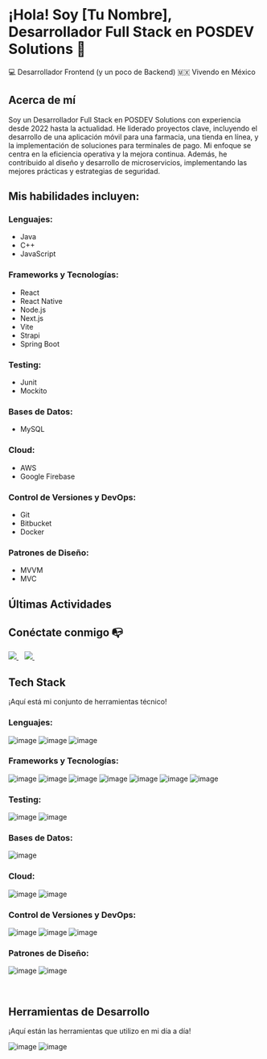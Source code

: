 # ¡Hola! Soy [Tu Nombre], Desarrollador Full Stack en POSDEV Solutions 👋

:computer: Desarrollador Frontend (y un poco de Backend)
:mexico: Vivendo en México

## Acerca de mí

Soy un Desarrollador Full Stack en POSDEV Solutions con experiencia desde 2022 hasta la actualidad. He liderado proyectos clave, incluyendo el desarrollo de una aplicación móvil para una farmacia, una tienda en línea, y la implementación de soluciones para terminales de pago. Mi enfoque se centra en la eficiencia operativa y la mejora continua. Además, he contribuido al diseño y desarrollo de microservicios, implementando las mejores prácticas y estrategias de seguridad.

## Mis habilidades incluyen:

### Lenguajes:
- Java
- C++
- JavaScript

### Frameworks y Tecnologías:
- React
- React Native
- Node.js
- Next.js
- Vite
- Strapi
- Spring Boot

### Testing:
- Junit
- Mockito

### Bases de Datos:
- MySQL

### Cloud:
- AWS
- Google Firebase

### Control de Versiones y DevOps:
- Git
- Bitbucket
- Docker

### Patrones de Diseño:
- MVVM
- MVC

## Últimas Actividades

<!--START_SECTION:activity-->

<!--END_SECTION:activity-->

## Conéctate conmigo :mailbox_with_no_mail:

<a href="https://www.linkedin.com/in/edgar-gutierrez-casa%C3%B1as-19b342272/" target="_blank">
<img src="https://img.shields.io/badge/linkedin-%230077B5.svg?&style=for-the-badge&logo=linkedin&logoColor=white" />
</a>&nbsp;&nbsp;
<a href="[TuCorreoElectronico]">
<img src="https://img.shields.io/badge/Gmail-D14836?style=for-the-badge&logo=gmail&logoColor=white" />  
 </a>&nbsp;&nbsp;

## Tech Stack

¡Aquí está mi conjunto de herramientas técnico!

### Lenguajes:

![image](https://img.shields.io/badge/Java-%23ED8B00.svg?&style=for-the-badge&logo=java&logoColor=white)
![image](https://img.shields.io/badge/C++-%2300599C.svg?&style=for-the-badge&logo=c%2B%2B&ogoColor=white)
![image](https://img.shields.io/badge/JavaScript-F7DF1E?style=for-the-badge&logo=javascript&logoColor=black)

### Frameworks y Tecnologías:

![image](https://img.shields.io/badge/React-20232A?style=for-the-badge&logo=react&logoColor=61DAFB)
![image](https://img.shields.io/badge/React_Native-20232A?style=for-the-badge&logo=react&logoColor=61DAFB)
![image](https://img.shields.io/badge/Node.js-43853D?style=for-the-badge&logo=node-dot-js&logoColor=white)
![image](https://img.shields.io/badge/Next.js-000000?style=for-the-badge&logo=next-dot-js&logoColor=white)
![image](https://img.shields.io/badge/Vite-646CFF?style=for-the-badge&logo=vite&logoColor=white)
![image](https://img.shields.io/badge/Strapi-2E7EEA?style=for-the-badge&logo=strapi&logoColor=white)
![image](https://img.shields.io/badge/Spring_Boot-F2F4F9?style=for-the-badge&logo=spring-boot)

### Testing:

![image](https://img.shields.io/badge/Junit-C21325?style=for-the-badge&logo=junit&logoColor=white)
![image](https://img.shields.io/badge/Mockito-DC3832?style=for-the-badge&logo=mockito&logoColor=white)

### Bases de Datos:

![image](https://img.shields.io/badge/MySQL-4479A1?style=for-the-badge&logo=mysql&logoColor=white)

### Cloud:

![image](https://img.shields.io/badge/AWS-%23FF9900.svg?&style=for-the-badge&logo=amazon-aws&logoColor=white)
![image](https://img.shields.io/badge/Google_Firebase-FFCA28?style=for-the-badge&logo=firebase&logoColor=black)

### Control de Versiones y DevOps:

![image](https://img.shields.io/badge/Git-F05032?style=for-the-badge&logo=git&logoColor=white)
![image](https://img.shields.io/badge/Bitbucket-0052CC?style=for-the-badge&logo=bitbucket&logoColor=white)
![image](https://img.shields.io/badge/Docker-2496ED?style=for-the-badge&logo=docker&logoColor=white)

### Patrones de Diseño:

![image](https://img.shields.io/badge/MVVM-%23FF2D20.svg?&style=for-the-badge&logo=dot-net&logoColor=white)
![image](https://img.shields.io/badge/MVC-%23CB3837.svg?&style=for-the-badge&logo=.net&logoColor=white)

<br/>

## Herramientas de Desarrollo

¡Aquí están las herramientas que utilizo en mi día a día!

![image](https://img.shields.io/badge/Visual_Studio_Code-0078D4?style=for-the-badge&logo=visual-studio-code&logoColor=white)
![image](https://img.shields.io/badge/Postman-FF6C37?style=for-the-badge&logo=postman&logoColor=white)

